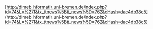 [http://dimeb.informatik.uni-bremen.de/index.php?id=74&L=%271&tx_ttnews%5Btt_news%5D=762&cHash=dac4db38c5](http://dimeb.informatik.uni-bremen.de/index.php?id=74&L=%271&tx_ttnews%5Btt_news%5D=762&cHash=dac4db38c5)
